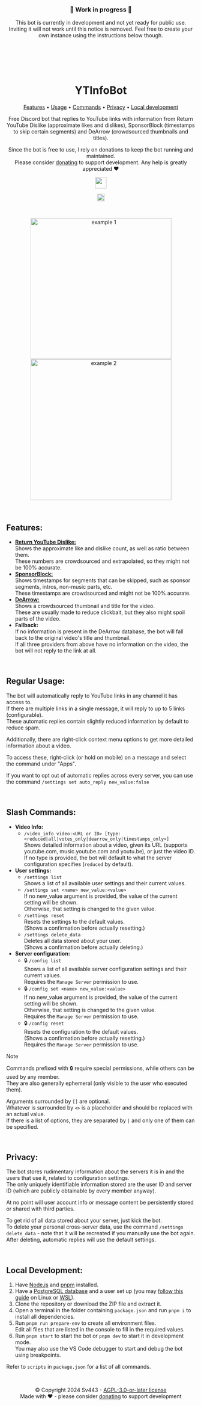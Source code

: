 <div style="text-align:center;" align="center">

### 🚧 Work in progress 🚧
This bot is currently in development and not yet ready for public use. Inviting it will not work until this notice is removed. Feel free to create your own instance using the instructions below though.

<br><br><br><br>

# YTInfoBot
[Features](#features) &bull; [Usage](#regular-usage) &bull; [Commands](#slash-commands) &bull; [Privacy](#privacy) &bull; [Local development](#local-development)

Free Discord bot that replies to YouTube links with information from Return YouTube Dislike (approximate likes and dislikes), SponsorBlock (timestamps to skip certain segments) and DeArrow (crowdsourced thumbnails and titles).  
  
Since the bot is free to use, I rely on donations to keep the bot running and maintained.  
Please consider [donating](https://github.com/sponsors/Sv443) to support development. Any help is greatly appreciated ❤️  
  
<a href="https://discord.com/api/oauth2/authorize?client_id=1290320137223802912&permissions=292058098752&scope=bot%20applications.commands" target="_blank"><img src="https://img.shields.io/badge/Invite%20Bot-%E2%96%BA-78f05d" height="30"></a>

<a href="https://dc.sv443.net/" target="_blank"><img src="https://img.shields.io/badge/Join-Support%20Server-6e7bf4" height="20"></a>

<br>

<img alt="example 1" src="./src/assets/example1.png" width="375" /> <img alt="example 2" src="./src/assets/example2.png" width="375" />

</div>

<br>

## Features:
- [**Return YouTube Dislike:**](https://returnyoutubedislike.com/)  
  Shows the approximate like and dislike count, as well as ratio between them.  
  These numbers are crowdsourced and extrapolated, so they might not be 100% accurate.
- [**SponsorBlock:**](https://sponsor.ajay.app/)  
  Shows timestamps for segments that can be skipped, such as sponsor segments, intros, non-music parts, etc.  
  These timestamps are crowdsourced and might not be 100% accurate.
- [**DeArrow:**](https://dearrow.com/)  
  Shows a crowdsourced thumbnail and title for the video.  
  These are usually made to reduce clickbait, but they also might spoil parts of the video.
- **Fallback:**  
  If no information is present in the DeArrow database, the bot will fall back to the original video's title and thumbnail.  
  If all three providers from above have no information on the video, the bot will not reply to the link at all.

<br>

## Regular Usage:
The bot will automatically reply to YouTube links in any channel it has access to.  
If there are multiple links in a single message, it will reply to up to 5 links (<!--TODO:-->configurable).  
These automatic replies contain slightly reduced information by default to reduce spam.  
  
<!--TODO:-->Additionally, there are right-click context menu options to get more detailed information about a video.  
To access these, right-click (or hold on mobile) on a message and select the command under "Apps".  
  
If you want to opt out of automatic replies across every server, you can use the command `/settings set auto_reply new_value:false`

<br>

## Slash Commands:
- **Video Info:**
  - `/video_info video:<URL or ID> [type:<reduced|all|votes_only|dearrow_only|timestamps_only>]`  
    Shows detailed information about a video, given its URL (supports youtube.com, music.youtube.com and youtu.be), or just the video ID.  
    If no type is provided, the bot will default to what the server configuration specifies (`reduced` by default).
- **User settings:**
  - `/settings list`  
    Shows a list of all available user settings and their current values.
  - `/settings set <name> new_value:<value>`  
    If no new_value argument is provided, the value of the current setting will be shown.  
    Otherwise, that setting is changed to the given value.
  - `/settings reset`  
    Resets the settings to the default values.  
    (Shows a confirmation before actually resetting.)
  - `/settings delete_data`  
    Deletes all data stored about your user.  
    (Shows a confirmation before actually deleting.)
- **Server configuration:**
  - 🔒 `/config list`  
    Shows a list of all available server configuration settings and their current values.  
    Requires the `Manage Server` permission to use.
  - 🔒 `/config set <name> new_value:<value>`  
    If no new_value argument is provided, the value of the current setting will be shown.  
    Otherwise, that setting is changed to the given value.  
    Requires the `Manage Server` permission to use.
  - 🔒 `/config reset`  
    Resets the configuration to the default values.  
    (Shows a confirmation before actually resetting.)  
    Requires the `Manage Server` permission to use.

> [!NOTE]  
> Commands prefixed with 🔒 require special permissions, while others can be used by any member.  
> They are also generally ephemeral (only visible to the user who executed them).  
>   
> Arguments surrounded by `[]` are optional.  
> Whatever is surrounded by `<>` is a placeholder and should be replaced with an actual value.  
> If there is a list of options, they are separated by `|` and only one of them can be specified.

<br>

## Privacy:
The bot stores rudimentary information about the servers it is in and the users that use it, related to configuration settings.  
The only uniquely identifiable information stored are the user ID and server ID (which are publicly obtainable by every member anyway).  
  
At no point will user account info or message content be persistently stored or shared with third parties.  
  
To get rid of all data stored about your server, just kick the bot.  
To delete your personal cross-server data, use the command `/settings delete_data` - note that it will be recreated if you manually use the bot again. After deleting, automatic replies will use the default settings.

<br>

## Local Development:
1. Have [Node.js](https://nodejs.org/) and [pnpm](https://pnpm.io/installation) installed.
2. Have a [PostgreSQL database](https://www.postgresql.org/) and a user set up (you may [follow this guide](https://medium.com/coding-blocks/creating-user-database-and-adding-access-on-postgresql-8bfcd2f4a91e) on Linux or [WSL](https://learn.microsoft.com/en-us/windows/wsl/install)).
3. Clone the repository or download the ZIP file and extract it.
4. Open a terminal in the folder containing `package.json` and run `pnpm i` to install all dependencies.
5. Run `pnpm run prepare-env` to create all environment files.  
  Edit all files that are listed in the console to fill in the required values.
6. Run `pnpm start` to start the bot or `pnpm dev` to start it in development mode.  
  You may also use the VS Code debugger to start and debug the bot using breakpoints.
  
Refer to `scripts` in `package.json` for a list of all commands.

<br>

<div style="text-align:center;" align="center">

©️ Copyright 2024 Sv443 - [AGPL-3.0-or-later license](./LICENSE.txt)  
Made with ❤️ - please consider [donating](https://github.com/sponsors/Sv443) to support development
</div>
